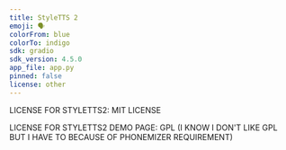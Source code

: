 ```yaml
---
title: StyleTTS 2
emoji: 🗣️
colorFrom: blue
colorTo: indigo
sdk: gradio
sdk_version: 4.5.0
app_file: app.py
pinned: false
license: other
---
```


LICENSE FOR STYLETTS2: MIT LICENSE

LICENSE FOR STYLETTS2 DEMO PAGE: GPL (I KNOW I DON'T LIKE GPL BUT I HAVE TO BECAUSE OF PHONEMIZER REQUIREMENT)